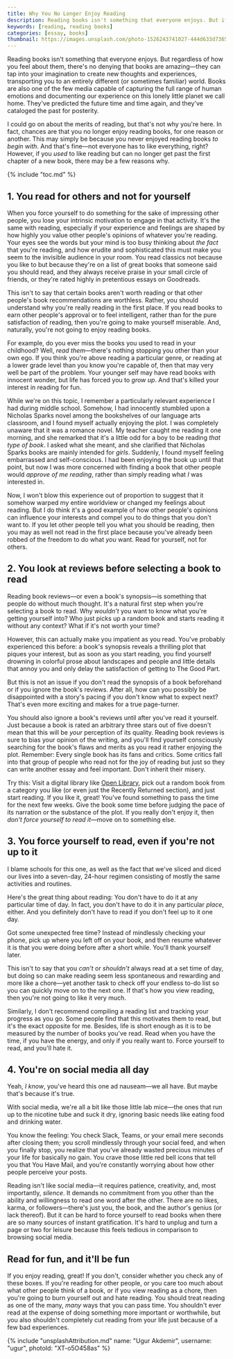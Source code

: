 ```yaml
---
title: Why You No Longer Enjoy Reading
description: Reading books isn't something that everyone enjoys. But if you used to like reading but can no longer get past the first chapter of a new book, there may be a few reasons why.
keywords: [reading, reading books]
categories: [essay, books]
thumbnail: https://images.unsplash.com/photo-1526243741027-444d633d7365?ixlib=rb-1.2.1&ixid=MnwxMjA3fDB8MHxwaG90by1wYWdlfHx8fGVufDB8fHx8&auto=format&fit=crop&w=1600&h=900&q=80
---
```


Reading books isn't something that everyone enjoys. But regardless of how you feel about them, there's no denying that books are amazing—they can tap into your imagination to create new thoughts and experiences, transporting you to an entirely different (or sometimes familiar) world. Books are also one of the few media capable of capturing the full range of human emotions and documenting our experience on this lonely little planet we call home. They've predicted the future time and time again, and they've cataloged the past for posterity.

I could go on about the merits of reading, but that's not why you're here. In fact, chances are that you no longer enjoy reading books, for one reason or another. This may simply be because you never enjoyed reading books *to begin with*. And that's fine—not everyone has to like everything, right? However, if you *used* to like reading but can no longer get past the first chapter of a new book, there may be a few reasons why.

{% include "toc.md" %}

## 1. You read for others and not for yourself

When you force yourself to do something for the sake of impressing other people, you lose your intrinsic motivation to engage in that activity. It's the same with reading, especially if your experience and feelings are shaped by how highly you value other people's opinions of whatever you're reading. Your eyes see the words but your mind is too busy thinking about *the fact* that you're reading, and how erudite and sophisticated this must make you seem to the invisible audience in your room. You read classics not because you like to but because they're on a list of great books that someone said you should read, and they always receive praise in your small circle of friends, or they're rated highly in pretentious essays on Goodreads.

This isn't to say that certain books aren't worth reading or that other people's book recommendations are worthless. Rather, you should understand why you're really reading in the first place. If you read books to earn other people's approval or to feel intelligent, rather than for the pure satisfaction of reading, then you're going to make yourself miserable. And, naturally, you're not going to enjoy reading books.

For example, do you ever miss the books you used to read in your childhood? Well, *read them*—there's nothing stopping you other than your own ego. If you think you're above reading a particular genre, or reading at a lower grade level than you know you're capable of, then that may very well be part of the problem. Your younger self may have read books with innocent wonder, but life has forced you to *grow up*. And that's killed your interest in reading for fun.

While we're on this topic, I remember a particularly relevant experience I had during middle school. Somehow, I had innocently stumbled upon a Nicholas Sparks novel among the bookshelves of our language arts classroom, and I found myself actually enjoying the plot. I was completely unaware that it was a romance novel. My teacher caught me reading it one morning, and she remarked that it's a little odd for a boy to be reading *that type of book*. I asked what she meant, and she clarified that Nicholas Sparks books are mainly intended for *girls*. Suddenly, I found myself feeling embarrassed and self-conscious. I had been enjoying the book up until that point, but now I was more concerned with finding a book that other people would *approve of me reading*, rather than simply reading what *I* was interested in.

Now, I won't blow this experience out of proportion to suggest that it somehow warped my entire worldview or changed my feelings about reading. But I do think it's a good example of how other people's opinions can influence your interests and compel you to do things that you don't want to. If you let other people tell you what you should be reading, then you may as well not read in the first place because you've already been robbed of the freedom to do what *you* want. Read for yourself, not for others.

## 2. You look at reviews before selecting a book to read

Reading book reviews—or even a book's synopsis—is something that people do without much thought. It's a natural first step when you're selecting a book to read. Why *wouldn't* you want to know what you're getting yourself into? Who just picks up a random book and starts reading it without any context? What if it's not worth your time?

However, this can actually make you impatient as you read. You've probably experienced this before: a book's synopsis reveals a thrilling plot that piques your interest, but as soon as you start reading, you find yourself drowning in colorful prose about landscapes and people and little details that annoy you and only delay the satisfaction of getting to The Good Part.

But this is not an issue if you don't read the synopsis of a book beforehand or if you ignore the book's reviews. After all, how can you possibly be disappointed with a story's pacing if you don't know what to expect next? That's even more exciting and makes for a true page-turner.

You should also ignore a book's reviews until after you've read it yourself. Just because a book is rated an arbitrary three stars out of five doesn't mean that this will be *your* perception of its quality. Reading book reviews is sure to bias your opinion of the writing, and you'll find yourself consciously searching for the book's flaws and merits as you read it rather enjoying the plot. Remember: Every single book has its fans and critics. Some critics fall into that group of people who read not for the joy of reading but just so they can write another essay and feel important. Don't inherit their misery.

Try this: Visit a digital library like [Open Library](https://openlibrary.org/), pick out a random book from a category you like (or even just the Recently Returned section), and just start reading. If you like it, great! You've found something to pass the time for the next few weeks. Give the book some time before judging the pace of its narration or the substance of the plot. If you really don't enjoy it, then *don't force yourself to read it*—move on to something else.

## 3. You force yourself to read, even if you're not up to it

I blame schools for this one, as well as the fact that we've sliced and diced our lives into a seven-day, 24-hour regimen consisting of mostly the same activities and routines.

Here's the great thing about reading: You don't have to do it at any particular time of day. In fact, you don't have to do it in any particular *place*, either. And you definitely don't have to read if you don't feel up to it one day.

Got some unexpected free time? Instead of mindlessly checking your phone, pick up where you left off on your book, and then resume whatever it is that you were doing before after a short while. You'll thank yourself later.

This isn't to say that you *can't* or *shouldn't* always read at a set time of day, but doing so can make reading seem less spontaneous and rewarding and more like a chore—yet another task to check off your endless to-do list so you can quickly move on to the next one. If that's how you view reading, then you're not going to like it very much.

Similarly, I don't recommend compiling a reading list and tracking your progress as you go. Some people find that this motivates them to read, but it's the exact opposite for me. Besides, life is short enough as it is to be measured by the number of books you've read. Read when you have the time, if you have the energy, and only if you really want to. Force yourself to read, and you'll hate it.

## 4. You're on social media all day

Yeah, *I know*, you've heard this one ad nauseam—we all have. But maybe that's because it's true.

With social media, we're all a bit like those little lab mice—the ones that run up to the nicotine tube and suck it dry, ignoring basic needs like eating food and drinking water.

You know the feeling: You check Slack, Teams, or your email mere seconds after closing them; you scroll mindlessly through your social feed, and when you finally stop, you realize that you've already wasted precious minutes of your life for basically no gain. You crave those little red bell icons that tell you that You Have Mail, and you're constantly worrying about how other people perceive your posts.

Reading isn't like social media—it requires patience, creativity, and, most importantly, *silence*. It demands no commitment from you other than the ability and willingness to read one word after the other. There are no likes, karma, or followers—there's just you, the book, and the author's genius (or lack thereof). But it can be hard to force yourself to read books when there are so many sources of instant gratification. It's hard to unplug and turn a page or two for leisure because this feels tedious in comparison to browsing social media.

## Read for fun, and it'll be fun

If you enjoy reading, great! If you don't, consider whether you check any of these boxes. If you're reading for other people, or you care too much about what other people think of a book, or if you view reading as a chore, then you're going to burn yourself out and hate reading. You should treat reading as one of the many, *many* ways that you can pass time. You shouldn't ever read at the expense of doing something more important or worthwhile, but you also shouldn't completely cut reading from your life just because of a few bad experiences.

{% include "unsplashAttribution.md" name: "Ugur Akdemir", username: "ugur", photoId: "XT-o5O458as" %}
